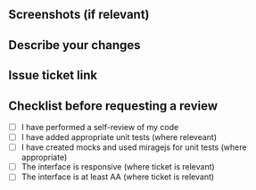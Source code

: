 ## Screenshots (if relevant)

## Describe your changes

## Issue ticket link

## Checklist before requesting a review

- [ ] I have performed a self-review of my code
- [ ] I have added appropriate unit tests (where releveant)
- [ ] I have created mocks and used miragejs for unit tests (where appropriate)
- [ ] The interface is responsive (where ticket is relevant)
- [ ] The interface is at least AA (where ticket is relevant)
